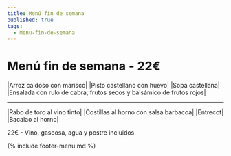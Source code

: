 ```yaml
---
title: Menú fin de semana
published: true
tags:
  - menu-fin-de-semana
---
```


# Menú fin de semana - 22€

|Arroz caldoso con marisco|
|Pisto castellano con huevo|
|Sopa castellana|
|Ensalada con rulo de cabra, frutos secos y balsámico de frutos rojos|

------

|Rabo de toro al vino tinto|
|Costillas al horno con salsa barbacoa|
|Entrecot|
|Bacalao al horno|

22€ - Vino, gaseosa, agua y postre incluidos

{% include footer-menu.md %}
